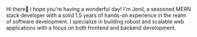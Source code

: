 Hi there👋
I hope you're having a wonderful day!
I'm Jenil, a seasoned MERN stack developer with a solid 1.5 years of hands-on experience in the realm of software development. I specialize in building robust and scalable web applications with a focus on both frontend and backend development.
